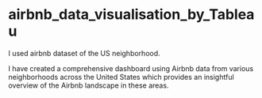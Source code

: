 # airbnb_data_visualisation_by_Tableau
I used airbnb dataset of the US neighborhood.

I have created a comprehensive dashboard using Airbnb data from various neighborhoods across the United States which provides an insightful overview of the Airbnb landscape in these areas.

